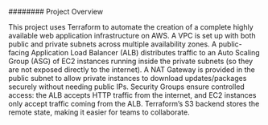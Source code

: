 
########  Project Overview

This project uses Terraform to automate the creation of a complete highly available web application infrastructure on AWS.
A VPC is set up with both public and private subnets across multiple availability zones.
A public-facing Application Load Balancer (ALB) distributes traffic to an Auto Scaling Group (ASG) of EC2 instances running inside the private subnets (so they are not exposed directly to the internet).
A NAT Gateway is provided in the public subnet to allow private instances to download updates/packages securely without needing public IPs.
Security Groups ensure controlled access: the ALB accepts HTTP traffic from the internet, and EC2 instances only accept traffic coming from the ALB.
Terraform’s S3 backend stores the remote state, making it easier for teams to collaborate.
